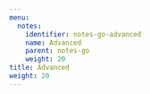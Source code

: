 ```yaml
---
menu:
  notes:
    identifier: notes-go-advanced
    name: Advanced
    parent: notes-go
    weight: 20
title: Advanced
weight: 20
---
```

